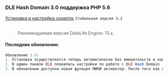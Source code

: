 ### DLE Hash Domain 3.0 поддержка PHP 5.6
[Установка и настройка скрипта:](https://github.com/coolbylink/dlehashdomain/wiki/Установка-и-обновления-3.X.X) `Стабильная версия 3.2`
<br><br>
> Рекомендуемая версия DataLife Engine: 13.x.<br>

#### Последние обновление:

```php
Обновление 3.0:
1. Установка осуществляется теперь автоматически без вмешательств в код движка.
2. В админ панели DLE появились настройки по работе с DLE Hash Domain
3. В обновлении доступна новая функция МИНИ активатор: После того как пользователь введет нужное доменное имя для создания ХЕШ ключа, ему будет предложено скачать файл keygen.php с помощью которого он в автоматическом режиме сможет активировать свою копию DataLife Engine. Файл keygen.php создается с ХЕШОМ пользователя.
```
